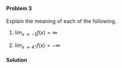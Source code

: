 <div class="alert alert-warning" role="alert">
<h4 class="alert-heading">Problem 3</h4>

Explain the meaning of each of the following.

1. $\displaystyle \lim_{x \to -3} f(x) = \infty$ 

2. $\displaystyle \lim_{x \to 4^{+}} f(x) = -\infty$

</div>

<div class="alert alert-success" role="alert">
<h4 class="alert-heading">Solution</h4>


</div>
